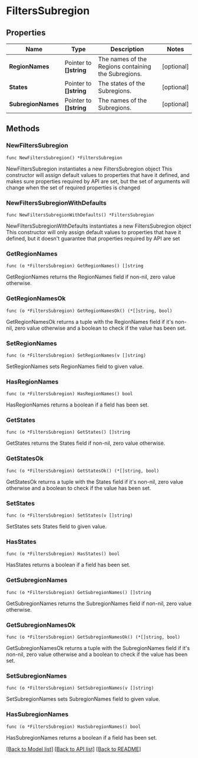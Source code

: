 # FiltersSubregion

## Properties

Name | Type | Description | Notes
------------ | ------------- | ------------- | -------------
**RegionNames** | Pointer to **[]string** | The names of the Regions containing the Subregions. | [optional] 
**States** | Pointer to **[]string** | The states of the Subregions. | [optional] 
**SubregionNames** | Pointer to **[]string** | The names of the Subregions. | [optional] 

## Methods

### NewFiltersSubregion

`func NewFiltersSubregion() *FiltersSubregion`

NewFiltersSubregion instantiates a new FiltersSubregion object
This constructor will assign default values to properties that have it defined,
and makes sure properties required by API are set, but the set of arguments
will change when the set of required properties is changed

### NewFiltersSubregionWithDefaults

`func NewFiltersSubregionWithDefaults() *FiltersSubregion`

NewFiltersSubregionWithDefaults instantiates a new FiltersSubregion object
This constructor will only assign default values to properties that have it defined,
but it doesn't guarantee that properties required by API are set

### GetRegionNames

`func (o *FiltersSubregion) GetRegionNames() []string`

GetRegionNames returns the RegionNames field if non-nil, zero value otherwise.

### GetRegionNamesOk

`func (o *FiltersSubregion) GetRegionNamesOk() (*[]string, bool)`

GetRegionNamesOk returns a tuple with the RegionNames field if it's non-nil, zero value otherwise
and a boolean to check if the value has been set.

### SetRegionNames

`func (o *FiltersSubregion) SetRegionNames(v []string)`

SetRegionNames sets RegionNames field to given value.

### HasRegionNames

`func (o *FiltersSubregion) HasRegionNames() bool`

HasRegionNames returns a boolean if a field has been set.

### GetStates

`func (o *FiltersSubregion) GetStates() []string`

GetStates returns the States field if non-nil, zero value otherwise.

### GetStatesOk

`func (o *FiltersSubregion) GetStatesOk() (*[]string, bool)`

GetStatesOk returns a tuple with the States field if it's non-nil, zero value otherwise
and a boolean to check if the value has been set.

### SetStates

`func (o *FiltersSubregion) SetStates(v []string)`

SetStates sets States field to given value.

### HasStates

`func (o *FiltersSubregion) HasStates() bool`

HasStates returns a boolean if a field has been set.

### GetSubregionNames

`func (o *FiltersSubregion) GetSubregionNames() []string`

GetSubregionNames returns the SubregionNames field if non-nil, zero value otherwise.

### GetSubregionNamesOk

`func (o *FiltersSubregion) GetSubregionNamesOk() (*[]string, bool)`

GetSubregionNamesOk returns a tuple with the SubregionNames field if it's non-nil, zero value otherwise
and a boolean to check if the value has been set.

### SetSubregionNames

`func (o *FiltersSubregion) SetSubregionNames(v []string)`

SetSubregionNames sets SubregionNames field to given value.

### HasSubregionNames

`func (o *FiltersSubregion) HasSubregionNames() bool`

HasSubregionNames returns a boolean if a field has been set.


[[Back to Model list]](../README.md#documentation-for-models) [[Back to API list]](../README.md#documentation-for-api-endpoints) [[Back to README]](../README.md)


